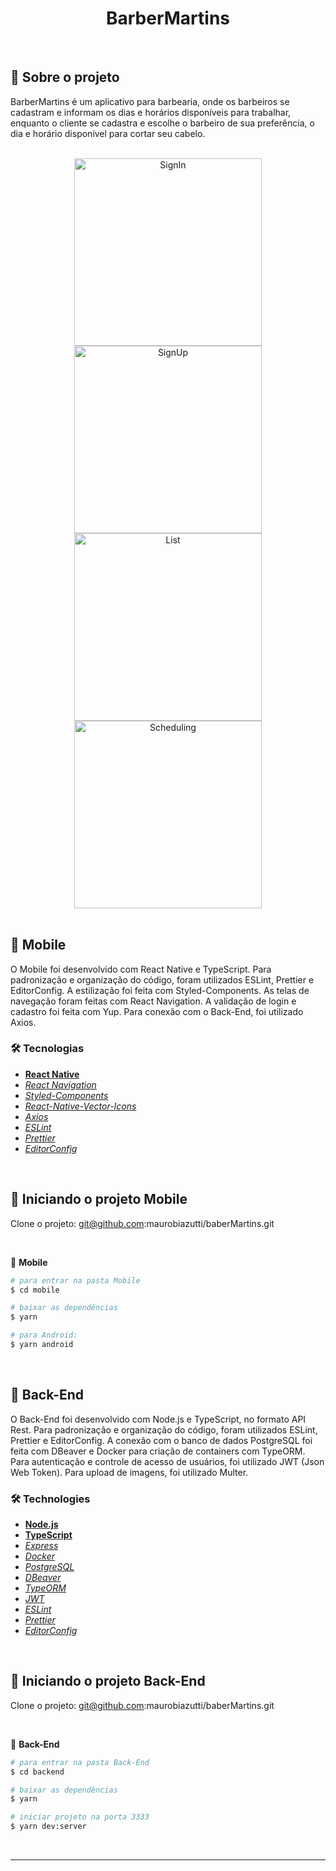 <h1 align="center">
    BarberMartins
</h1>
<br>

## 📝 Sobre o projeto
BarberMartins é um aplicativo para barbearia, onde os barbeiros se cadastram e informam os dias e horários disponíveis para trabalhar, enquanto o cliente se cadastra e escolhe o barbeiro de sua preferência, o dia e horário disponível para cortar seu cabelo.

<br>

<div align="center">

<img alt="SignIn" src="mobile/src/assets/img/cadastro.png" width="300px" />
<img alt="SignUp" src="mobile/src/assets/img/login.png" width="300px" />
<img alt="List" src="mobile/src/assets/img/barbeiros.png" width="300px" />
<img alt="Scheduling" src="mobile/src/assets/img/agendamento.png" width="300px" />
</div>

<br>

## 📱 Mobile
O Mobile foi desenvolvido com React Native e TypeScript. Para padronização e organização do código, foram utilizados ESLint, Prettier e EditorConfig. A estilização foi feita com Styled-Components. As telas de navegação foram feitas com React Navigation. A validação de login e cadastro foi feita com Yup. Para conexão com o Back-End, foi utilizado Axios.

### 🛠 Tecnologias
- **[React Native](https://reactnative.dev/)**
- *[React Navigation](https://reactnavigation.org/)*
- *[Styled-Components](https://styled-components.com/)*
- *[React-Native-Vector-Icons](https://github.com/oblador/react-native-vector-icons)*
- *[Axios](https://nodemon.io/)*
- *[ESLint](https://eslint.org/)*
- *[Prettier](https://prettier.io/)*
- *[EditorConfig](https://editorconfig.org/)*

<br>

## 🏁 Iniciando o projeto Mobile
Clone o projeto: git@github.com:maurobiazutti/baberMartins.git

<br>

📱 **Mobile**

````zsh
# para entrar na pasta Mobile
$ cd mobile

# baixar as dependências
$ yarn

# para Android:
$ yarn android

````
<br>

## 🤖 Back-End
O Back-End foi desenvolvido com Node.js e TypeScript, no formato API Rest.
Para padronização e organização do código, foram utilizados ESLint, Prettier e EditorConfig.
A conexão com o banco de dados PostgreSQL foi feita com DBeaver e Docker para criação de containers com TypeORM.
Para autenticação e controle de acesso de usuários, foi utilizado JWT (Json Web Token).
Para upload de imagens, foi utilizado Multer.

### 🛠 Technologies
- **[Node.js](https://nodejs.org/en/)**
- **[TypeScript](https://www.typescriptlang.org/)**
- *[Express](https://expressjs.com/pt-br/)*
- *[Docker](https://www.docker.com/)*
- *[PostgreSQL](https://www.postgresql.org/)*
- *[DBeaver](https://dbeaver.io/)*
- *[TypeORM](https://typeorm.io/#/)*
- *[JWT](https://jwt.io/)*
- *[ESLint](https://eslint.org/)*
- *[Prettier](https://prettier.io/)*
- *[EditorConfig](https://editorconfig.org/)*

<br>

## 🏁 Iniciando o projeto Back-End
Clone o projeto: git@github.com:maurobiazutti/baberMartins.git

<br>


🤖 **Back-End**

````zsh
# para entrar na pasta Back-End 
$ cd backend

# baixar as dependências
$ yarn

# iniciar projeto na porta 3333
$ yarn dev:server
````
<br>

---